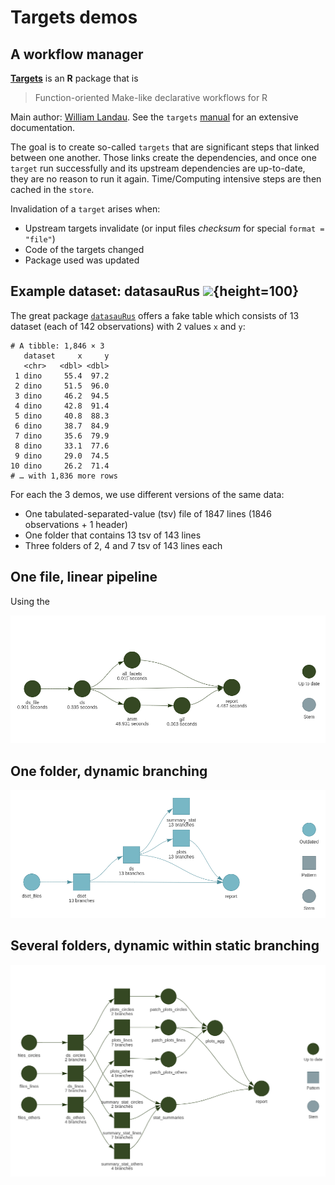 # Targets demos

## A workflow manager

[**Targets**](https://github.com/ropensci/targets) is an **R** package that is

>Function-oriented Make-like declarative workflows for R 

Main author: [William Landau](https://wlandau.github.io/about.html).
See the `targets` [manual](https://books.ropensci.org/targets/literate-programming.html) for an extensive documentation.

The goal is to create so-called `targets` that are significant steps that linked between one another.
Those links create the dependencies, and once one `target` run successfully and its upstream dependencies are up-to-date,
they are no reason to run it again. Time/Computing intensive steps are then cached in the `store`.

Invalidation of a `target` arises when:

- Upstream targets invalidate (or input files _checksum_ for special `format = "file"`)
- Code of the targets changed
- Package used was updated

## Example dataset: datasauRus ![](https://jumpingrivers.github.io/datasauRus/logo.png){height=100}

The great package [`datasauRus`](https://jumpingrivers.github.io/datasauRus/) offers a fake table which
 consists of 13 dataset (each of 142 observations) with 2 values `x` and `y`:
 
```
# A tibble: 1,846 × 3
   dataset     x     y
   <chr>   <dbl> <dbl>
 1 dino     55.4  97.2
 2 dino     51.5  96.0
 3 dino     46.2  94.5
 4 dino     42.8  91.4
 5 dino     40.8  88.3
 6 dino     38.7  84.9
 7 dino     35.6  79.9
 8 dino     33.1  77.6
 9 dino     29.0  74.5
10 dino     26.2  71.4
# … with 1,836 more rows
```

For each the 3 demos, we use different versions of the same data:

- One tabulated-separated-value (tsv) file of 1847 lines (1846 observations + 1 header)
- One folder that contains 13 tsv of 143 lines 
- Three folders of 2, 4 and 7 tsv of 143 lines each


## One file, linear pipeline

Using the 

![ds1](img/dag_linear.png)

## One folder, dynamic branching


![ds2](img/dag_dynamic.png)


## Several folders, dynamic within static branching


![ds3](img/dag_static.png)
